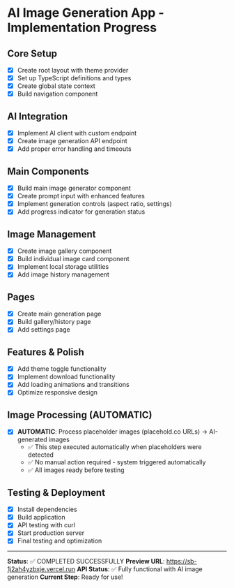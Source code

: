 # AI Image Generation App - Implementation Progress

## Core Setup
- [x] Create root layout with theme provider
- [x] Set up TypeScript definitions and types
- [x] Create global state context
- [x] Build navigation component

## AI Integration
- [x] Implement AI client with custom endpoint
- [x] Create image generation API endpoint
- [x] Add proper error handling and timeouts

## Main Components
- [x] Build main image generator component
- [x] Create prompt input with enhanced features
- [x] Implement generation controls (aspect ratio, settings)
- [x] Add progress indicator for generation status

## Image Management
- [x] Create image gallery component
- [x] Build individual image card component
- [x] Implement local storage utilities
- [x] Add image history management

## Pages
- [x] Create main generation page
- [x] Build gallery/history page
- [x] Add settings page

## Features & Polish
- [x] Add theme toggle functionality
- [x] Implement download functionality
- [x] Add loading animations and transitions
- [x] Optimize responsive design

## Image Processing (AUTOMATIC)
- [x] **AUTOMATIC**: Process placeholder images (placehold.co URLs) → AI-generated images
  - ✅ This step executed automatically when placeholders were detected
  - ✅ No manual action required - system triggered automatically
  - ✅ All images ready before testing

## Testing & Deployment
- [x] Install dependencies
- [x] Build application
- [x] API testing with curl
- [x] Start production server
- [x] Final testing and optimization

---
**Status**: ✅ COMPLETED SUCCESSFULLY
**Preview URL**: https://sb-1j2ah4yzbxje.vercel.run
**API Status**: ✅ Fully functional with AI image generation
**Current Step**: Ready for use!
